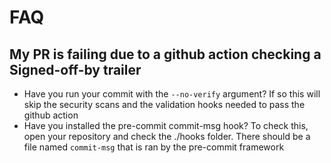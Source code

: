 # FAQ

## My PR is failing due to a github action checking a Signed-off-by trailer

- Have you run your commit with the `--no-verify` argument? If so this will skip the security scans and the validation hooks needed to pass the github action
- Have you installed the pre-commit commit-msg hook? To check this, open your repository and check the ./hooks folder. There should be a file named `commit-msg` that is ran by the pre-commit framework
